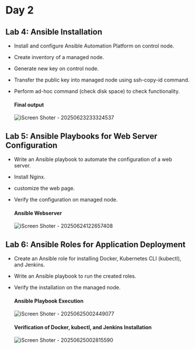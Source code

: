 # Day 2
## Lab 4: Ansible Installation
- Install and configure Ansible Automation Platform on control node.
- Create inventory of a managed node.
- Generate new key on control node.
- Transfer the public key into managed node using ssh-copy-id command.
- Perform ad-hoc command (check disk space) to check functionality.

  #### Final output
  
  ![iScreen Shoter - 20250623233324537](https://github.com/user-attachments/assets/2b6a1329-6c9f-4a9c-8b84-b0f2a8a95db1)


## Lab 5: Ansible Playbooks for Web Server Configuration
- Write an Ansible playbook to automate the configuration of a web server.
- Install Nginx.
- customize the web page.
- Verify the configuration on managed node.

  #### Ansible Webserver

  ![iScreen Shoter - 20250624122657408](https://github.com/user-attachments/assets/c58225cf-b4c0-40f1-877b-39ba623aa594)

  
## Lab 6: Ansible Roles for Application Deployment
- Create an Ansible role for installing Docker, Kubernetes CLI (kubectl), and Jenkins.
- Write an Ansible playbook to run the created roles.
- Verify the installation on the managed node.

  #### Ansible Playbook Execution
  
  ![iScreen Shoter - 20250625002449077](https://github.com/user-attachments/assets/96eee9cd-5e55-4a16-821d-65ab76fb2a2a)



  #### Verification of Docker, kubectl, and Jenkins Installation

  ![iScreen Shoter - 20250625002815590](https://github.com/user-attachments/assets/05eba717-7135-4af9-ad2b-acec563edab2)


